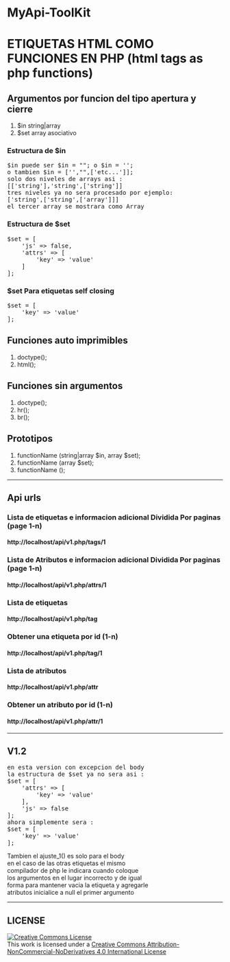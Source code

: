 # MyApi-ToolKit

<h1>ETIQUETAS HTML COMO FUNCIONES EN PHP (html tags as php functions)</h1>

<h2>Argumentos por funcion del tipo apertura y cierre</h2>

<ol>
    <li>$in string|array</li>
    <li>$set array asociativo</li>
</ol>

<h3>Estructura de $in</h3>

<pre>
$in puede ser $in = ""; o $in = '';
o tambien $in = ['',"",['etc...']];
solo dos niveles de arrays asi :
[['string'],'string',['string']]
tres niveles ya no sera procesado por ejemplo:
['string',['string',['array']]]
el tercer array se mostrara como Array
</pre>

<h3>Estructura de $set</h3>

<pre>
$set = [
    'js' => false,
    'attrs' => [
        'key' => 'value'
    ]
];
</pre>

<h3>$set Para etiquetas self closing</h3>

<pre>
$set = [
    'key' => 'value'
];
</pre>

<h2>Funciones auto imprimibles</h2>

<ol>
    <li>doctype();</li>
    <li>html();</li>
</ol>

<h2>Funciones sin argumentos</h2>

<ol>
    <li>doctype();</li>
    <li>hr();</li>
    <li>br();</li>
</ol>

<h2>Prototipos</h2>

<ol>
    <li>functionName (string|array $in, array $set);</li>
    <li>functionName (array $set);</li>
    <li>functionName ();</li>
</ol>

<hr>

<h2>Api urls</h2>

<h3>Lista de etiquetas e informacion adicional
Dividida Por paginas (page 1-n)</h3>

<h4>http://localhost/api/v1.php/tags/1</h4>

<h3>Lista de Atributos e informacion adicional
Dividida Por paginas (page 1-n)</h3>

<h4>http://localhost/api/v1.php/attrs/1</h4>

<h3>Lista de etiquetas</h3>

<h4>http://localhost/api/v1.php/tag</h4>

<h3>Obtener una etiqueta por id (1-n)</h3>

<h4>http://localhost/api/v1.php/tag/1</h4>

<h3>Lista de atributos</h3>

<h4>http://localhost/api/v1.php/attr</h4>

<h3>Obtener un atributo por id (1-n)</h3>

<h4>http://localhost/api/v1.php/attr/1</h4>

<hr>

<h2>V1.2</h2>

<pre>
en esta version con excepcion del body
la estructura de $set ya no sera asi :
$set = [
    'attrs' => [
        'key' => 'value'
    ],
    'js' => false
];
ahora simplemente sera :
$set = [
    'key' => 'value'
];
</pre>

<p>
Tambien el ajuste_1() es solo para el body<br>
en el caso de las otras etiquetas el mismo <br>
compilador de php le indicara cuando coloque<br>
los argumentos en el lugar incorrecto y de igual<br>
forma para mantener vacia la etiqueta y agregarle<br>
atributos inicialice a null el primer argumento
</p>

<hr>

<h2>LICENSE</h2>

<a rel="license" href="http://creativecommons.org/licenses/by-nc-nd/4.0/">
    <img alt="Creative Commons License" 
    style="border-width:0" 
    src="https://i.creativecommons.org/l/by-nc-nd/4.0/80x15.png" />
</a>
<br />
This work is licensed under a 
<a rel="license" href="http://creativecommons.org/licenses/by-nc-nd/4.0/">
    Creative Commons Attribution-NonCommercial-NoDerivatives 4.0 International License
</a>